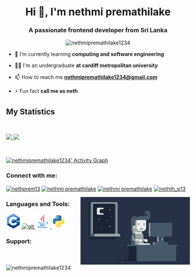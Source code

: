 

<h1 align="center">Hi 👋, I'm nethmi premathilake</h1>
<h3 align="center">A passionate frontend developer from Sri Lanka</h3>

<p align="center"> <img src="https://komarev.com/ghpvc/?username=nethmipremathilake1234&label=Profile%20views&color=0e75b6&style=flat" alt="nethmipremathilake1234" /> </p>

- 🌱 I’m currently learning **computing and software engineering**

- 👨‍💻 I'm an undergraduate **at cardiff metropolitan university**

- 📫 How to reach me **nethmipremathilake1234@gmail.com**

- ⚡ Fun fact **call me as neth**








## My Statistics

<br/>
<p align="left">
  <a href="https://nethmipremathilake1234.dev/">
  <img width="49.5%" src="https://github-readme-stats.vercel.app/api?username=nethmipremathilake1234&show_icons=true&theme=gruvbox&hide_border=true" />
    <img width="49.5%" src="https://github-readme-streak-stats.herokuapp.com/?user=nethmipremathilake1234&theme=gruvbox&hide_border=true" />
  </a>
</p>
<br>

[![nethmipremathilake1234' Activity Graph](https://activity-graph.herokuapp.com/graph?username=nethmipremathilake1234&custom_title=Abhigyan%20Trips's%20Contribution%20Graph&theme=gruvbox&bg_color=282828&hide_border=true&line=d1a01f&point=c58545)](https://nethmipremathilake1234.dev)
  
<h3 align="left">Connect with me:</h3>
<p align="left">
<a href="https://twitter.com/nethprem13" target="blank"><img align="center" src="https://raw.githubusercontent.com/rahuldkjain/github-profile-readme-generator/master/src/images/icons/Social/twitter.svg" alt="nethprem13" height="30" width="40" /></a>
<a href="https://linkedin.com/in/nethmi premathilake" target="blank"><img align="center" src="https://raw.githubusercontent.com/rahuldkjain/github-profile-readme-generator/master/src/images/icons/Social/linked-in-alt.svg" alt="nethmi premathilake" height="30" width="40" /></a>
<a href="https://fb.com/nethmi premathilake" target="blank"><img align="center" src="https://raw.githubusercontent.com/rahuldkjain/github-profile-readme-generator/master/src/images/icons/Social/facebook.svg" alt="nethmi premathilake" height="30" width="40" /></a>
<a href="https://instagram.com/nethth_p13" target="blank"><img align="center" src="https://raw.githubusercontent.com/rahuldkjain/github-profile-readme-generator/master/src/images/icons/Social/instagram.svg" alt="nethth_p13" height="30" width="40" /></a>
</p>


<img alt="Night Coding" src="https://raw.githubusercontent.com/AVS1508/AVS1508/master/assets/Night-Coding.gif" align="right"/>

<h3 align="left">Languages and Tools:</h3>
<p align="left"> <a href="https://www.w3schools.com/cpp/" target="_blank" rel="noreferrer"> <img src="https://raw.githubusercontent.com/devicons/devicon/master/icons/cplusplus/cplusplus-original.svg" alt="cplusplus" width="40" height="40"/> </a> <a href="https://git-scm.com/" target="_blank" rel="noreferrer"> <img src="https://www.vectorlogo.zone/logos/git-scm/git-scm-icon.svg" alt="git" width="40" height="40"/> </a> <a href="https://www.java.com" target="_blank" rel="noreferrer"> <img src="https://raw.githubusercontent.com/devicons/devicon/master/icons/java/java-original.svg" alt="java" width="40" height="40"/> </a> <a href="https://www.python.org" target="_blank" rel="noreferrer"> <img src="https://raw.githubusercontent.com/devicons/devicon/master/icons/python/python-original.svg" alt="python" width="40" height="40"/> </a> </p>

<h3 align="left">Support:</h3>
<p><a href="https://www.buymeacoffee.com/nethmipremathilake1234"> <img align="left" src="https://cdn.buymeacoffee.com/buttons/v2/default-yellow.png" height="50" width="210" alt="nethmipremathilake1234" /></a></p><br><br>

